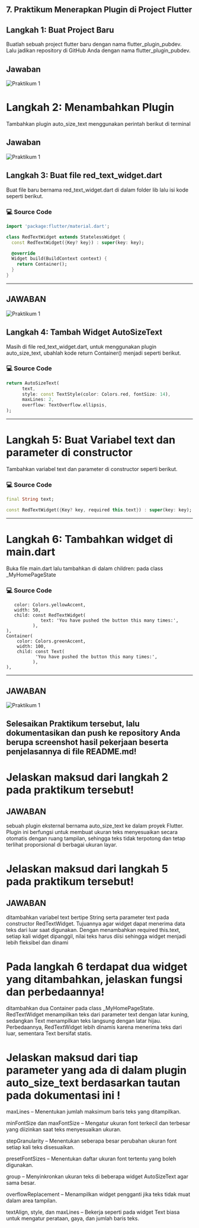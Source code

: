 ## 7. Praktikum Menerapkan Plugin di Project Flutter

## Langkah 1: Buat Project Baru
Buatlah sebuah project flutter baru dengan nama flutter_plugin_pubdev. Lalu jadikan repository di GitHub Anda dengan nama flutter_plugin_pubdev.

## Jawaban
![Praktikum 1](img/P1L1.JPG)


# Langkah 2: Menambahkan Plugin
Tambahkan plugin auto_size_text menggunakan perintah berikut di terminal


## Jawaban
![Praktikum 1](img/P1L2.JPG)



## Langkah 3: Buat file red_text_widget.dart
Buat file baru bernama red_text_widget.dart di dalam folder lib lalu isi kode seperti berikut.

### 💻 Source Code  
```dart
import 'package:flutter/material.dart';

class RedTextWidget extends StatelessWidget {
  const RedTextWidget({Key? key}) : super(key: key);

  @override
  Widget build(BuildContext context) {
    return Container();
  }
}
```

---

## JAWABAN 
![Praktikum 1](img/P1L3.JPG)



## Langkah 4: Tambah Widget AutoSizeText
Masih di file red_text_widget.dart, untuk menggunakan plugin auto_size_text, ubahlah kode return Container() menjadi seperti berikut.


### 💻 Source Code  
```dart
return AutoSizeText(
      text,
      style: const TextStyle(color: Colors.red, fontSize: 14),
      maxLines: 2,
      overflow: TextOverflow.ellipsis,
);
```

---


# Langkah 5: Buat Variabel text dan parameter di constructor
Tambahkan variabel text dan parameter di constructor seperti berikut.


### 💻 Source Code  
```dart
final String text;

const RedTextWidget({Key? key, required this.text}) : super(key: key);
```

---


# Langkah 6: Tambahkan widget di main.dart
Buka file main.dart lalu tambahkan di dalam children: pada class _MyHomePageState 


### 💻 Source Code  
```dartContainer(
   color: Colors.yellowAccent,
   width: 50,
   child: const RedTextWidget(
             text: 'You have pushed the button this many times:',
          ),
),
Container(
    color: Colors.greenAccent,
    width: 100,
    child: const Text(
           'You have pushed the button this many times:',
          ),
),
```

---


## JAWABAN 
![Praktikum 1](img/P1L5.JPG)

## Selesaikan Praktikum tersebut, lalu dokumentasikan dan push ke repository Anda berupa screenshot hasil pekerjaan beserta penjelasannya di file README.md!
# Jelaskan maksud dari langkah 2 pada praktikum tersebut!
## JAWABAN
sebuah plugin eksternal bernama auto_size_text ke dalam proyek Flutter. Plugin ini berfungsi untuk membuat ukuran teks menyesuaikan secara otomatis dengan ruang tampilan, sehingga teks tidak terpotong dan tetap terlihat proporsional di berbagai ukuran layar.

# Jelaskan maksud dari langkah 5 pada praktikum tersebut!
## JAWABAN 
ditambahkan variabel text bertipe String serta parameter text pada constructor RedTextWidget. Tujuannya agar widget dapat menerima data teks dari luar saat digunakan. Dengan menambahkan required this.text, setiap kali widget dipanggil, nilai teks harus diisi sehingga widget menjadi lebih fleksibel dan dinami

# Pada langkah 6 terdapat dua widget yang ditambahkan, jelaskan fungsi dan perbedaannya!
ditambahkan dua Container pada class _MyHomePageState.
RedTextWidget menampilkan teks dari parameter text dengan latar kuning, sedangkan Text menampilkan teks langsung dengan latar hijau.
Perbedaannya, RedTextWidget lebih dinamis karena menerima teks dari luar, sementara Text bersifat statis.
# Jelaskan maksud dari tiap parameter yang ada di dalam plugin auto_size_text berdasarkan tautan pada dokumentasi ini !
maxLines – Menentukan jumlah maksimum baris teks yang ditampilkan.

minFontSize dan maxFontSize – Mengatur ukuran font terkecil dan terbesar yang diizinkan saat teks menyesuaikan ukuran.

stepGranularity – Menentukan seberapa besar perubahan ukuran font setiap kali teks disesuaikan.

presetFontSizes – Menentukan daftar ukuran font tertentu yang boleh digunakan.

group – Menyinkronkan ukuran teks di beberapa widget AutoSizeText agar sama besar.

overflowReplacement – Menampilkan widget pengganti jika teks tidak muat dalam area tampilan.

textAlign, style, dan maxLines – Bekerja seperti pada widget Text biasa untuk mengatur perataan, gaya, dan jumlah baris teks.




